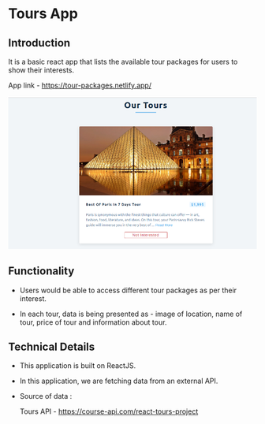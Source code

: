 # Tours App

## Introduction

It is a basic react app that lists the available tour packages for users to show their interests.

App link - https://tour-packages.netlify.app/

![Tours App](https://github.com/sudarshan-sh/ToursApp/blob/main/images/tours-app.png)


## Functionality

* Users would be able to access different tour packages as per their interest.

* In each tour, data is being presented as - image of location, name of tour, price of tour and information about tour.


## Technical Details

* This application is built on ReactJS.

* In this application, we are fetching data from an external API.

* Source of data :

    Tours API - https://course-api.com/react-tours-project


